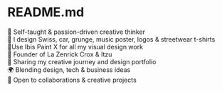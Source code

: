 # README.md
🧠 Self-taught &amp; passion-driven creative thinker  
🎨 I design Swiss, car, grunge, music poster, logos & streetwear t-shirts <br>📱Use Ibis Paint X for all my visual design work  
🚀 Founder of La Zenrick Crox &amp; Itzu  
📁 Sharing my creative journey and design portfolio  
🌍 Blending design, tech &amp; business ideas  
🤝 Open to collaborations &amp; creative projects